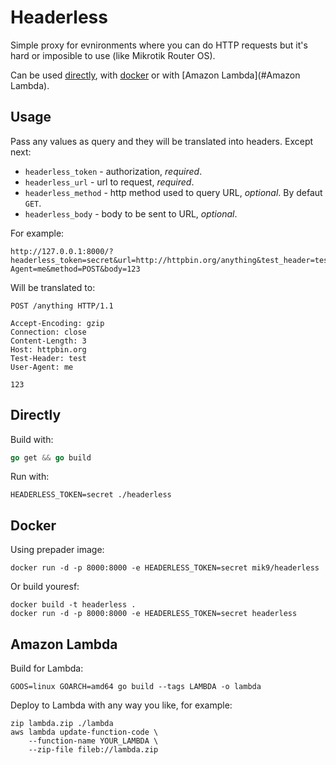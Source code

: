 # Headerless

Simple proxy for evnironments where you can do HTTP
requests but it's hard or imposible to use (like Mikrotik Router OS).

Can be used [directly](#Directly), with [docker](#Docker) or with [Amazon Lambda](#Amazon Lambda).

## Usage

Pass any values as query and they will be translated into headers.
Except next:
* `headerless_token` - authorization, _required_.
* `headerless_url` - url to request, _required_.
* `headerless_method` - http method used to query URL, _optional_. By defaut `GET`.
* `headerless_body` - body to be sent to URL, _optional_.

For example:
```
http://127.0.0.1:8000/?headerless_token=secret&url=http://httpbin.org/anything&test_header=test&User-Agent=me&method=POST&body=123
```
Will be translated to:
```
POST /anything HTTP/1.1

Accept-Encoding: gzip
Connection: close
Content-Length: 3
Host: httpbin.org
Test-Header: test
User-Agent: me

123
```

## Directly

Build with:
```go
go get && go build
```

Run with:
```
HEADERLESS_TOKEN=secret ./headerless
```

## Docker
Using prepader image:
```
docker run -d -p 8000:8000 -e HEADERLESS_TOKEN=secret mik9/headerless
```

Or build youresf:
```
docker build -t headerless .
docker run -d -p 8000:8000 -e HEADERLESS_TOKEN=secret headerless
```

## Amazon Lambda

Build for Lambda:
```
GOOS=linux GOARCH=amd64 go build --tags LAMBDA -o lambda
```

Deploy to Lambda with any way you like, for example:
```
zip lambda.zip ./lambda
aws lambda update-function-code \
    --function-name YOUR_LAMBDA \
    --zip-file fileb://lambda.zip
```